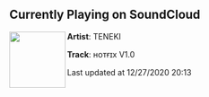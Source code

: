 ## Currently Playing on SoundCloud

[<img align="left" width="100" src="https://i1.sndcdn.com/artworks-9Z7uUXRbgLM6yt3F-BfQ0PQ-t50x50.jpg">](https://soundcloud.com/teneki/x-v1)

**Artist**: TENEKI 

**Track**: ʜᴏᴛғɪx V1.0

Last updated at 12/27/2020 20:13
